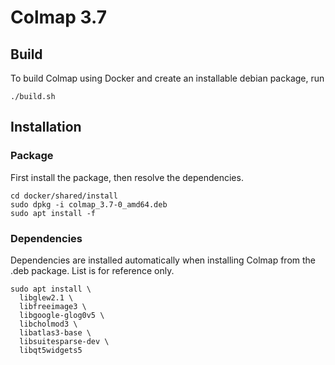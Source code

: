 # Colmap 3.7
## Build
To build Colmap using Docker and create an installable debian package, run
```
./build.sh
```
## Installation
### Package
First install the package, then resolve the dependencies.
```
cd docker/shared/install
sudo dpkg -i colmap_3.7-0_amd64.deb
sudo apt install -f
```

### Dependencies
Dependencies are installed automatically when installing Colmap from the .deb package. List is for reference only.

```
sudo apt install \
  libglew2.1 \
  libfreeimage3 \
  libgoogle-glog0v5 \
  libcholmod3 \
  libatlas3-base \
  libsuitesparse-dev \
  libqt5widgets5
```
